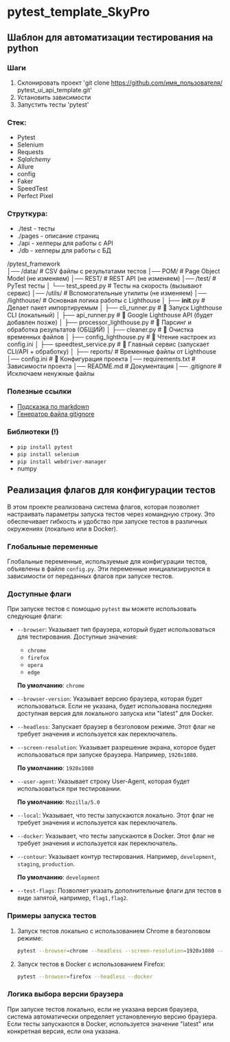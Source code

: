 # pytest_template_SkyPro

## Шаблон для автоматизации тестирования на python

### Шаги
1. Склонировать проект 'git clone https://github.com/имя_пользователя/
   pytest_ui_api_template.git'
2. Установить зависимости
3. Запустить тесты 'pytest'

### Стек:
- Pytest
- Selenium
- Requests
- _Sqlalchemy_
- Allure
- config
- Faker
- SpeedTest
- Perfect Pixel

### Струткура:
- ./test - тесты
- ./pages - описание страниц
- ./api - хелперы для работы с API
- ./db - хелперы для работы с БД

/pytest_framework                  
│── /data/                        # CSV файлы с результатами тестов
│── POM/                          # Page Object Model (не изменяем)
│── REST/                         # REST API (не изменяем)
│── /test/                        # PyTest тесты
│   └── test_speed.py             # Тесты на скорость (вызывают сервис)
│── /utils/                       # Вспомогательные утилиты (не изменяем)
│── /lighthouse/                  # Основная логика работы с Lighthouse
│   ├── __init__.py               # Делает пакет импортируемым
│   ├── cli_runner.py             # 📌 Запуск Lighthouse CLI (локальный)
│   ├── api_runner.py             # 📌 Google Lighthouse API (будет добавлен позже)
│   ├── processor_lighthouse.py   # 📌 Парсинг и обработка результатов (ОБЩИЙ)
│   ├── cleaner.py                # 📌 Очистка временных файлов
│   ├── config_lighthouse.py      # 📌 Чтение настроек из config.ini
│   ├── speedtest_service.py      # 📌 Главный сервис (запускает CLI/API + обработку)
│   ├── reports/                  # Временные файлы от Lighthouse
│── config.ini                    # 📌 Конфигурация проекта
│── requirements.txt              # Зависимости проекта
│── README.md                     # Документация
│── .gitignore                    # Исключаем ненужные файлы


### Полезные ссылки
- [Подсказка по markdown](https://www.markdownguide.org/basic-syntax/)
- [Генератор файла gitignore](https://www.toptal.com/developers/gitignore)

### Библиотеки (!)
- `pip install pytest`
- `pip install selenium`
- `pip install webdriver-manager`
- numpy


## Реализация флагов для конфигурации тестов

В этом проекте реализована система флагов, которая позволяет настраивать параметры запуска тестов через командную строку. Это обеспечивает гибкость и удобство при запуске тестов в различных окружениях (локально или в Docker).

### Глобальные переменные

Глобальные переменные, используемые для конфигурации тестов, объявлены в файле `config.py`. Эти переменные инициализируются в зависимости от переданных флагов при запуске тестов.

### Доступные флаги

При запуске тестов с помощью `pytest` вы можете использовать следующие флаги:

- `--browser`: Указывает тип браузера, который будет использоваться для тестирования. Доступные значения:
  - `chrome`
  - `firefox`
  - `opera`
  - `edge`
  
  **По умолчанию**: `chrome`

- `--browser-version`: Указывает версию браузера, которая будет использоваться. Если не указана, будет использована последняя доступная версия для локального запуска или "latest" для Docker.

- `--headless`: Запускает браузер в безголовом режиме. Этот флаг не требует значения и используется как переключатель.

- `--screen-resolution`: Указывает разрешение экрана, которое будет использоваться при запуске браузера. Например, `1920x1080`.

  **По умолчанию**: `1920x1080`

- `--user-agent`: Указывает строку User-Agent, которая будет использоваться при тестировании. 

  **По умолчанию**: `Mozilla/5.0`

- `--local`: Указывает, что тесты запускаются локально. Этот флаг не требует значения и используется как переключатель.

- `--docker`: Указывает, что тесты запускаются в Docker. Этот флаг не требует значения и используется как переключатель.

- `--contour`: Указывает контур тестирования. Например, `development`, `staging`, `production`.

  **По умолчанию**: `development`

- `--test-flags`: Позволяет указать дополнительные флаги для тестов в виде запятой, например, `flag1,flag2`.

### Примеры запуска тестов

1. Запуск тестов локально с использованием Chrome в безголовом режиме:
   ```bash
   pytest --browser=chrome --headless --screen-resolution=1920x1080 --user-agent="Mozilla/5.0" --local
   ```
2. Запуск тестов в Docker с использованием Firefox:
   ```bash
   pytest --browser=firefox --headless --docker
   ```
### Логика выбора версии браузера

При запуске тестов локально, если не указана версия браузера, система автоматически определяет установленную версию браузера. Если тесты запускаются в Docker, используется значение "latest" или конкретная версия, если она указана.